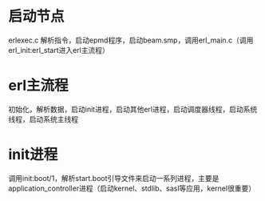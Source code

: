 # 启动节点
erlexec.c 解析指令，启动epmd程序，启动beam.smp，调用erl_main.c（调用erl_init:erl_start进入erl主流程）

# erl主流程
初始化，解析数据，启动init进程，启动其他erl进程，启动调度器线程，启动系统线程，启动系统主线程

# init进程
调用init:boot/1，解析start.boot引导文件来启动一系列进程，主要是application_controller进程（启动kernel、stdlib、sasl等应用，kernel很重要）
